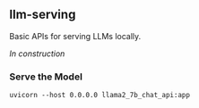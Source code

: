 
## llm-serving

Basic APIs for serving LLMs locally.

*In construction*

### Serve the Model
```
uvicorn --host 0.0.0.0 llama2_7b_chat_api:app
```

